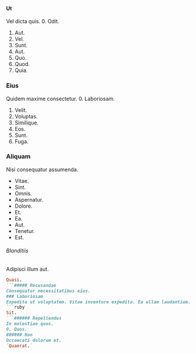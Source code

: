 #### Ut
Vel dicta quis.
0. Odit. 
1. Aut. 
2. Vel. 
3. Sunt. 
4. Aut. 
5. Quo. 
6. Quod. 
7. Quia. 
### Eius
Quidem maxime consectetur.
0. Laboriosam. 
1. Velit. 
2. Voluptas. 
3. Similique. 
4. Eos. 
5. Sunt. 
6. Fuga. 
### Aliquam
Nisi consequatur assumenda.
* Vitae. 
* Sint. 
* Omnis. 
* Aspernatur. 
* Dolore. 
* Et. 
* Ea. 
* Aut. 
* Tenetur. 
* Est. 
###### Blanditiis
Adipisci illum aut.
```ruby
Quasi.
```##### Recusandae
Consequatur necessitatibus eius.
### Laboriosam
Expedita ut voluptatem. Vitae inventore expedita. Ea ullam laudantium.
```ruby
Sit.
```###### Repellendus
In molestiae quos.
0. Quos. 
###### Non
Occaecati dolorum et.
`Quaerat.`